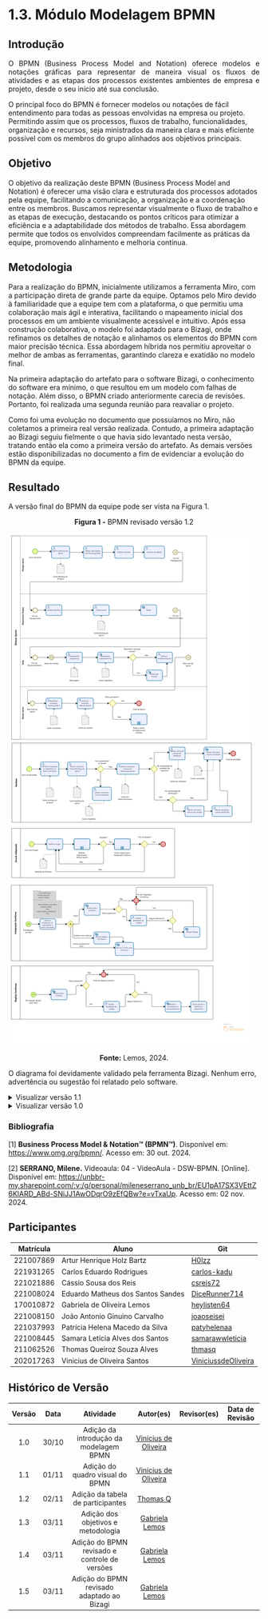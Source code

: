 # 1.3. Módulo Modelagem BPMN

<!--
Foco_3: Modelagem na Notação BPMN.

Entrega Mínima: Modelagem BPMN, orientando-se por uma abordagem metodológica à escolha da equipe (por exemplo, combinação de práticas do Scrum & XP).

Apresentação (em sala) explicando o detalhamento metodológico desenhado como um modelo em BPMN, com: (i) rastro claro aos membros participantes (MOSTRAR QUADRO DE PARTICIPAÇÕES & COMMITS); (ii) justificativas & senso crítico sobre as escolhas metodológicas adotadas para o projeto; e (iii) comentários gerais sobre o trabalho em equipe. Tempo da Apresentação: +/- 5min. Recomendação: Apresentar diretamente via Wiki ou GitPages do Projeto. Baixar os conteúdos com antecedência, evitando problemas de internet no momento de exposição nas Dinâmicas de Avaliação.

A Wiki ou GitPages do Projeto deve conter um tópico dedicado ao Módulo Modelagem BPMN, com modelagem BPMN (viés metodológico), histórico de versões, referências, e demais detalhamentos gerados pela equipe nesse escopo.

Demais orientações disponíveis nas Diretrizes (vide Moodle). -->

## Introdução

<p style="text-align: justify;">
O BPMN (Business Process Model and Notation) oferece modelos e notações gráficas para representar de maneira visual os fluxos de atividades e as etapas dos processos existentes ambientes de empresa e projeto, desde o seu início até sua conclusão.

O principal foco do BPMN é fornecer modelos ou notações de fácil entendimento para todas as pessoas envolvidas na empresa ou projeto. Permitindo assim que os processos, fluxos de trabalho, funcionalidades, organização e recursos, seja ministrados da maneira clara e mais eficiente possível com os membros do grupo alinhados aos objetivos principais.

</p>

## Objetivo

O objetivo da realização deste BPMN (Business Process Model and Notation) é oferecer uma visão clara e estruturada dos processos adotados pela equipe, facilitando a comunicação, a organização e a coordenação entre os membros. Buscamos representar visualmente o fluxo de trabalho e as etapas de execução, destacando os pontos críticos para otimizar a eficiência e a adaptabilidade dos métodos de trabalho. Essa abordagem permite que todos os envolvidos compreendam facilmente as práticas da equipe, promovendo alinhamento e melhoria contínua.

## Metodologia

Para a realização do BPMN, inicialmente utilizamos a ferramenta Miro, com a participação direta de grande parte da equipe. Optamos pelo Miro devido à familiaridade que a equipe tem com a plataforma, o que permitiu uma colaboração mais ágil e interativa, facilitando o mapeamento inicial dos processos em um ambiente visualmente acessível e intuitivo. Após essa construção colaborativa, o modelo foi adaptado para o Bizagi, onde refinamos os detalhes de notação e alinhamos os elementos do BPMN com maior precisão técnica. Essa abordagem híbrida nos permitiu aproveitar o melhor de ambas as ferramentas, garantindo clareza e exatidão no modelo final.

Na primeira adaptação do artefato para o software Bizagi, o conhecimento do software era mínimo, o que resultou em um modelo com falhas de notação. Além disso, o BPMN criado anteriormente carecia de revisões. Portanto, foi realizada uma segunda reunião para reavaliar o projeto.

Como foi uma evolução no documento que possuíamos no Miro, não coletamos a primeira real versão realizada. Contudo, a primeira adaptação ao Bizagi seguiu fielmente o que havia sido levantado nesta versão, tratando então ela como a primeira versão do artefato. As demais versões estão disponibilizadas no documento a fim de evidenciar a evolução do BPMN da equipe.

## Resultado

A versão final do BPMN da equipe pode ser vista na Figura 1.

<center><b>Figura 1 -</b> BPMN revisado versão 1.2</center>

![Versao 1.2](../assets/BPMN/bpmn2.png)

<center><b>Fonte:</b> Lemos, 2024.</center>

O diagrama foi devidamente validado pela ferramenta Bizagi. Nenhum erro, advertência ou sugestão foi relatado pelo software.

<details>
<summary>Visualizar versão 1.1</summary>

### Versão 1.1

A Figura 2 apresenta não só o BPMN revisado como também alguns materiais utilizados durante sua confecção.

<center><b>Figura 2 -</b> BPMN revisado versão 1.1</center>

![Versao 1.1](../assets/BPMN/bpmnRevisado.jpg)

<center><b>Fonte:</b> Silva, Lemos, Sandes, Carvalho, 2024.</center>

</details>

<details>
<summary>Visualizar versão 1.0</summary>

### Versão 1.0

Primeira adaptação ao Bizagi pode ser vista na Figura 3.

<center><b>Figura 3 -</b> BPMN adaptado ao Bizagi versão 1.0</center>

![Versão 1.0](../assets/BPMN/BPMN.png)

<center><b>Fonte:</b> Bartz, Rodrigues, Reis, Sandes, Lemos,  Carvalho, Silva, Santos, Alves, Santos, 2024.</center>

</details>

### Bibliografia

[1] <b>Business Process Model & Notation™ (BPMN™)</b>. Disponível em: <https://www.omg.org/bpmn/>. Acesso em: 30 out. 2024.

[2] <b>SERRANO, Milene.</b> Videoaula: 04 - VideoAula - DSW-BPMN. [Online]. Disponível em: https://unbbr-my.sharepoint.com/:v:/g/personal/mileneserrano_unb_br/EU1pA17SX3VEttZ6KlARD_ABd-SNiJJ1AwODqrO9zEfQBw?e=vTxaUp. Acesso em: 02 nov. 2024.

## Participantes

</center>

<div style="margin: 0 auto; width: fit-content;">

| Matrícula | Aluno                             | Git                                                           |
| --------- | --------------------------------- | ------------------------------------------------------------- |
| 221007869 | Artur Henrique Holz Bartz         | [H0lzz](https://github.com/H0lzz)                             |
| 221931265 | Carlos Eduardo Rodrigues          | [carlos-kadu](https://github.com/carlos-kadu)                 |
| 221021886 | Cássio Sousa dos Reis             | [csreis72](https://github.com/csreis72)                       |
| 221008024 | Eduardo Matheus dos Santos Sandes | [DiceRunner714](https://github.com/DiceRunner714)             |
| 170010872 | Gabriela de Oliveira Lemos        | [heylisten64](https://github.com/heylisten64)                 |
| 221008150 | João Antonio Ginuino Carvalho     | [joaoseisei](https://github.com/joaoseisei)                   |
| 221037993 | Patrícia Helena Macedo da Silva   | [patyhelenaa](https://github.com/patyhelenaa)                 |
| 221008445 | Samara Letícia Alves dos Santos   | [samarawwleticia](https://github.com/samarawwleticia)         |
| 211062526 | Thomas Queiroz Souza Alves        | [thmasq](https://github.com/thmasq)                           |
| 202017263 | Vinicius de Oliveira Santos       | [ViniciussdeOliveira](https://github.com/ViniciussdeOliveira) |

</div>

## Histórico de Versão

| Versão | Data  |                   Atividade                   |                           Autor(es)                            |                     Revisor(es)                     | Data de Revisão |
| :----: | :---: | :-------------------------------------------: | :------------------------------------------------------------: | :-------------------------------------------------: | :-------------: |
|  1.0   | 30/10 |    Adição da introdução da modelagem BPMN     | [Vinícius de Oliveira](https://github.com/ViniciussdeOliveira) | <!--[nome](https://github.com/Usuario do github)--> | <!-- xx/xx -->  |
|  1.1   | 01/11 |        Adição do quadro visual do BPMN        | [Vinícius de Oliveira](https://github.com/ViniciussdeOliveira) | <!--[nome](https://github.com/Usuario do github)--> | <!-- xx/xx -->  |
|  1.2   | 02/11 |       Adição da tabela de participantes       |             [Thomas Q](https://github.com/thmasq)              |                                                     |                 |
|  1.3   | 03/11 |      Adição dos objetivos e metodologia       |        [Gabriela Lemos](https://github.com/heylisten64)        |                                                     |                 |
|  1.4   | 03/11 | Adição do BPMN revisado e controle de versões |        [Gabriela Lemos](https://github.com/heylisten64)        |                                                     |
|  1.5   | 03/11 |  Adição do BPMN revisado adaptado ao Bizagi   |        [Gabriela Lemos](https://github.com/heylisten64)        |                                                     |
